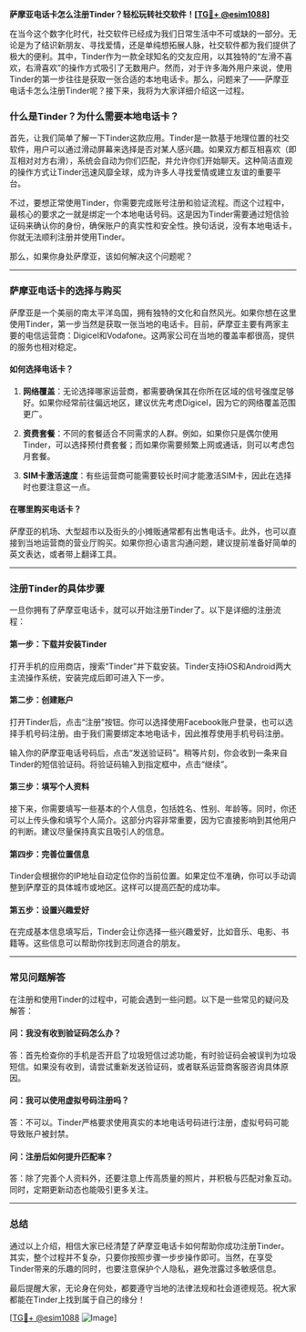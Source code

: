 **萨摩亚电话卡怎么注册Tinder？轻松玩转社交软件！[[TG💪+ @esim1088](https://t.me/s/esim1088)]**

在当今这个数字化时代，社交软件已经成为我们日常生活中不可或缺的一部分。无论是为了结识新朋友、寻找爱情，还是单纯想拓展人脉，社交软件都为我们提供了极大的便利。其中，Tinder作为一款全球知名的交友应用，以其独特的“左滑不喜欢，右滑喜欢”的操作方式吸引了无数用户。然而，对于许多海外用户来说，使用Tinder的第一步往往是获取一张合适的本地电话卡。那么，问题来了——萨摩亚电话卡怎么注册Tinder呢？接下来，我将为大家详细介绍这一过程。

### **什么是Tinder？为什么需要本地电话卡？**

首先，让我们简单了解一下Tinder这款应用。Tinder是一款基于地理位置的社交软件，用户可以通过滑动屏幕来选择是否对某人感兴趣。如果双方都互相喜欢（即互相对对方右滑），系统会自动为你们匹配，并允许你们开始聊天。这种简洁直观的操作方式让Tinder迅速风靡全球，成为许多人寻找爱情或建立友谊的重要平台。

不过，要想正常使用Tinder，你需要完成账号注册和验证流程。而这个过程中，最核心的要求之一就是绑定一个本地电话号码。这是因为Tinder需要通过短信验证码来确认你的身份，确保账户的真实性和安全性。换句话说，没有本地电话卡，你就无法顺利注册并使用Tinder。

那么，如果你身处萨摩亚，该如何解决这个问题呢？

---

### **萨摩亚电话卡的选择与购买**

萨摩亚是一个美丽的南太平洋岛国，拥有独特的文化和自然风光。如果你想在这里使用Tinder，第一步当然是获取一张当地的电话卡。目前，萨摩亚主要有两家主要的电信运营商：Digicel和Vodafone。这两家公司在当地的覆盖率都很高，提供的服务也相对稳定。

#### **如何选择电话卡？**
1. **网络覆盖**：无论选择哪家运营商，都需要确保其在你所在区域的信号强度足够好。如果你经常前往偏远地区，建议优先考虑Digicel，因为它的网络覆盖范围更广。
   
2. **资费套餐**：不同的套餐适合不同需求的人群。例如，如果你只是偶尔使用Tinder，可以选择预付费套餐；而如果你需要频繁上网或通话，则可以考虑包月套餐。

3. **SIM卡激活速度**：有些运营商可能需要较长时间才能激活SIM卡，因此在选择时也要注意这一点。

#### **在哪里购买电话卡？**
萨摩亚的机场、大型超市以及街头的小摊贩通常都有出售电话卡。此外，也可以直接到当地运营商的营业厅购买。如果你担心语言沟通问题，建议提前准备好简单的英文表达，或者带上翻译工具。

---

### **注册Tinder的具体步骤**

一旦你拥有了萨摩亚电话卡，就可以开始注册Tinder了。以下是详细的注册流程：

#### **第一步：下载并安装Tinder**
打开手机的应用商店，搜索“Tinder”并下载安装。Tinder支持iOS和Android两大主流操作系统，安装完成后即可进入下一步。

#### **第二步：创建账户**
打开Tinder后，点击“注册”按钮。你可以选择使用Facebook账户登录，也可以选择手机号码注册。由于我们需要绑定本地电话卡，因此推荐使用手机号码注册。

输入你的萨摩亚电话号码后，点击“发送验证码”。稍等片刻，你会收到一条来自Tinder的短信验证码。将验证码输入到指定框中，点击“继续”。

#### **第三步：填写个人资料**
接下来，你需要填写一些基本的个人信息，包括姓名、性别、年龄等。同时，你还可以上传头像和填写个人简介。这部分内容非常重要，因为它直接影响到其他用户的判断。建议尽量保持真实且吸引人的信息。

#### **第四步：完善位置信息**
Tinder会根据你的IP地址自动定位你的当前位置。如果定位不准确，你可以手动调整到萨摩亚的具体城市或地区。这样可以提高匹配的成功率。

#### **第五步：设置兴趣爱好**
在完成基本信息填写后，Tinder会让你选择一些兴趣爱好，比如音乐、电影、书籍等。这些信息可以帮助你找到志同道合的朋友。

---

### **常见问题解答**

在注册和使用Tinder的过程中，可能会遇到一些问题。以下是一些常见的疑问及解答：

#### **问：我没有收到验证码怎么办？**
答：首先检查你的手机是否开启了垃圾短信过滤功能，有时验证码会被误判为垃圾短信。如果没有收到，请尝试重新发送验证码，或者联系运营商客服咨询具体原因。

#### **问：我可以使用虚拟号码注册吗？**
答：不可以。Tinder严格要求使用真实的本地电话号码进行注册，虚拟号码可能导致账户被封禁。

#### **问：注册后如何提升匹配率？**
答：除了完善个人资料外，还要注意上传高质量的照片，并积极与匹配对象互动。同时，定期更新动态也能吸引更多关注。

---

### **总结**

通过以上介绍，相信大家已经清楚了萨摩亚电话卡如何帮助你成功注册Tinder。其实，整个过程并不复杂，只要你按照步骤一步步操作即可。当然，在享受Tinder带来的乐趣的同时，也要注意保护个人隐私，避免泄露过多敏感信息。

最后提醒大家，无论身在何处，都要遵守当地的法律法规和社会道德规范。祝大家都能在Tinder上找到属于自己的缘分！

[[TG💪+ @esim1088](https://t.me/s/esim1088) ![Image](https://i.postimg.cc/4NQfJmqS/Snipaste-2025-05-13-00-14-12.png)]